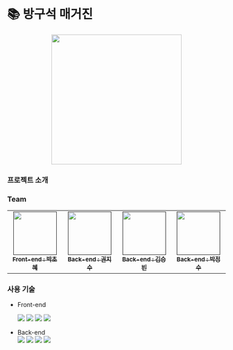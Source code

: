 # 📚 방구석 매거진

<div align = "center">
  <img src = "https://github.com/ChohyePark/magazine/assets/122193843/10631514-4dba-4dea-b168-14c18cc29fbd" width = "300" height = "300">
</div>

### 프로젝트 소개

### Team

<table>
  <tbody>
    <tr>
      <td align="center"><a href=""><img src="https://github.com/ChohyePark/magazine/assets/122193843/285e403e-42b1-4c90-82de-217b9d6f0f82"width="100px;" alt=""/><br /><sub><b>Front-end : 박초혜 </b></sub></a><br /></td>
      <td align="center"><a href=""><img src="https://github.com/ChohyePark/magazine/assets/122193843/cdd41f17-17f8-4fab-a0e1-025a0b7aeb8f" width="100px;" alt=""/><br /><sub><b>Back-end : 권지수 </b></sub></a><br /></td>
      <td align="center"><a href=""><img src="https://github.com/ChohyePark/magazine/assets/122193843/6401a44b-1404-4f29-8100-2a26b8aa999c" width="100px;" alt=""/><br /><sub><b>Back-end : 김승빈 </b></sub></a><br /></td>
      <td align="center"><a href=""><img src="https://github.com/ChohyePark/magazine/assets/122193843/2e18cfd7-46f9-4fa9-b9eb-5d1bdef446f0" width="100px;" alt=""/><br /><sub><b>Back-end : 박정수 </b></sub></a><br /></td>
     <tr/>
  </tbody>
</table>

### 사용 기술 
* Front-end </br>

    <img src="https://img.shields.io/badge/react-blue?style=flat&logo=react&logoColor=white"> <img src="https://img.shields.io/badge/styledcomponents-pink?style=flat&logo=styledcomponents&logoColor=white">
    <img src="https://img.shields.io/badge/Redux-black?style=flat&logo=redux&logoColor=white"> <img src="https://img.shields.io/badge/JavaScript-green?style=flat&logo=javascript&logoColor=white"> 

* Back-end </br>
     <img src="https://img.shields.io/badge/SpringBoot-green?style=flat&logo=springboot&logoColor=white"> <img src="https://img.shields.io/badge/Java-darkgreen?style=flat&logo=java&logoColor=white">
  <img src="https://img.shields.io/badge/Jpa-skyblue?style=flat&logo=jpa&logoColor=white"> <img src="https://img.shields.io/badge/MySQL-navy?style=flat&logo=jpa&logoColor=white"> 
